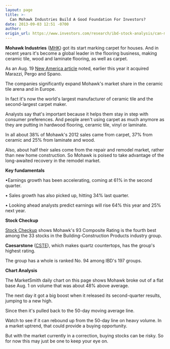 ```yaml
---
layout: page
title: >-
  Can Mohawk Industries Build A Good Foundation For Investors?
date: 2013-09-03 12:51 -0700
author: 
origin_url: https://www.investors.com/research/ibd-stock-analysis/can-mohawk-industries-build-a-good-foundation-for-investors/
---
```





  

**Mohawk Industries** ([MHK](https://research.investors.com/quote.aspx?symbol=MHK)) got its start marking carpet for houses. And in recent years it's become a global leader in the flooring business, making ceramic tile, wood and laminate flooring, as well as carpet.

  

As an Aug. 19 [New America article](http://news.investors.com/business-the-new-america/081613-667815-mohawk-industries-owns-marazzi-pergo-spano.htm) noted, earlier this year it acquired Marazzi, Pergo and Spano.

  

The companies significantly expand Mohawk's market share in the ceramic tile arena and in Europe.

  

In fact it's now the world's largest manufacturer of ceramic tile and the second-largest carpet maker.

  

Analysts say that's important because it helps them stay in step with consumer preferences. And people aren't using carpet as much anymore as they are putting in hardwood flooring, ceramic tile, vinyl or laminate.

  

In all about 38% of Mohawk's 2012 sales came from carpet, 37% from ceramic and 25% from laminate and wood.

  

Also, about half their sales come from the repair and remodel market, rather than new home construction. So Mohawk is poised to take advantage of the long-awaited recovery in the remodel market.

  

**Key fundamentals**

  

•Earnings growth has been accelerating, coming at 61% in the second quarter.

  

• Sales growth has also picked up, hitting 34% last quarter.

  

• Looking ahead analysts predict earnings will rise 64% this year and 25% next year.

  

**Stock Checkup**

  

[Stock Checkup](http://research.investors.com/stock-checkup/nyse-mohawk-industries-inc-mhk.aspx) shows Mohawk's 93 Composite Rating is the fourth best among the 33 stocks in the Building-Construction Products industry group.

  

**Caesarstone** ([CSTE](https://research.investors.com/quote.aspx?symbol=CSTE)), which makes quartz countertops, has the group's highest rating.

  

The group has a whole is ranked No. 94 among IBD's 197 groups.

  

**Chart Analysis**

  

The MarketSmith daily chart on this page shows Mohawk broke out of a flat base Aug. 1 on volume that was about 48% above average.

  

The next day it got a big boost when it released its second-quarter results, jumping to a new high.

  

Since then it's pulled back to the 50-day moving average line.

  

Watch to see if it can rebound up from the 50-day line on heavy volume. In a market uptrend, that could provide a buying opportunity.

  

But with the market currently in a correction, buying stocks can be risky. So for now this may just be one to keep your eye on.




